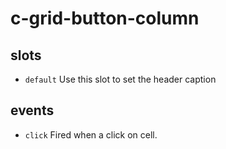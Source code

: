 # c-grid-button-column 


## slots 
- `default` Use this slot to set the header caption 




## events 
- `click` Fired when a click on cell. 



